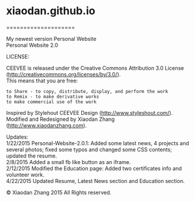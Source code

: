 # xiaodan.github.io  
====================

My newest version Personal Website  
Personal Website 2.0

LICENSE:  

CEEVEE is released under the Creative Commons Attribution 3.0 License
(http://creativecommons.org/licenses/by/3.0/).  
This means that you are free:  

    to Share - to copy, distribute, display, and perform the work  
    to Remix - to make derivative works  
    to make commercial use of the work  

Inspired by Stylehout CEEVEE Design (http://www.styleshout.com/).  
Modified and Redesigned by Xiaodan Zhang (http://www.xiaodanzhang.com).  

Updates:  
1/22/2015 Personal-Website-2.0.1: Added some latest news, 4 projects and several photos; fixed some typos and changed some CSS contents; updated the resume.  
2/8/2015  Added a small fb like button as an iframe.  
2/12/2015 Modified the Education page: Added two certificates info and volunteer work.  
4/22/2015 Updated Resume, Latest News section and Education section.       

© Xiaodan Zhang 2015 All Rights reserved.  

